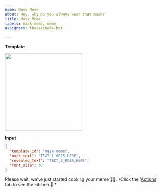 ```yaml
---
name: Mask Meme
about: Hey, why do you always wear that mask?
title: Mask Meme
labels: mask-meme, meme
assignees: theapache64-bot

---
```


**Template**

<img src="https://raw.githubusercontent.com/theapache64/gh-meme-maker/master/template_images/mask.jpg" height="250"/>

**Input**
<!-- 
mask_text = The text on the mask
revealed_text = The text when face revealed
font_size = Font size (both mask_text and revealed_text)
 -->
```json
{
  "template_id": "mask-meme",
  "mask_text": "TEXT_1_GOES_HERE",
  "revealed_text": "TEXT_2_GOES_HERE",
  "font_size": 50
}
```

<!-- 
Once you created the issue...
 --> 
Please wait, we've just started cooking your meme 👨‍🍳. *Click the '[Actions](https://github.com/theapache64/gh-meme-maker/actions)' tab to see the kitchen 🍳 *
 